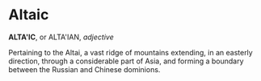 # Altaic

**ALTA'IC**, or ALTA'IAN, _adjective_

Pertaining to the Altai, a vast ridge of mountains extending, in an easterly direction, through a considerable part of Asia, and forming a boundary between the Russian and Chinese dominions.